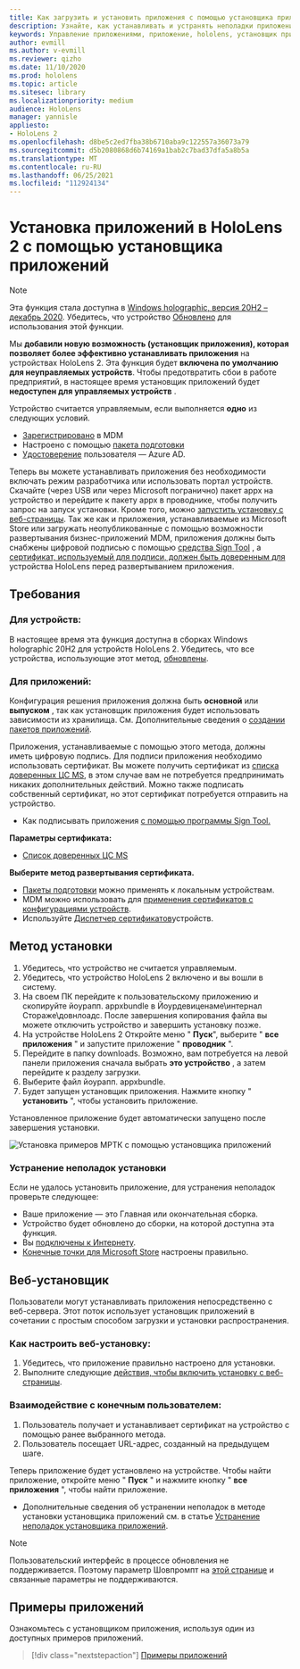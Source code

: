 ```yaml
---
title: Как загрузить и установить приложения с помощью установщика приложений HoloLens 2
description: Узнайте, как устанавливать и устранять неполадки приложений с помощью установщика приложений, а также загружать и устанавливать приложения через пользовательский интерфейс.
keywords: Управление приложениями, приложение, hololens, установщик приложений
author: evmill
ms.author: v-evmill
ms.reviewer: qizho
ms.date: 11/10/2020
ms.prod: hololens
ms.topic: article
ms.sitesec: library
ms.localizationpriority: medium
audience: HoloLens
manager: yannisle
appliesto:
- HoloLens 2
ms.openlocfilehash: d8be5c2ed7fba38b6710aba9c122557a36073a79
ms.sourcegitcommit: d5b2080868d6b74169a1bab2c7bad37dfa5a8b5a
ms.translationtype: MT
ms.contentlocale: ru-RU
ms.lasthandoff: 06/25/2021
ms.locfileid: "112924134"
---
```

# <a name="install-apps-on-hololens-2-via-app-installer"></a>Установка приложений в HoloLens 2 с помощью установщика приложений

> [!NOTE]
> Эта функция стала доступна в [Windows holographic, версия 20H2 – декабрь 2020](hololens-release-notes.md). Убедитесь, что устройство [Обновлено](hololens-update-hololens.md) для использования этой функции.

Мы **добавили новую возможность (установщик приложения), которая позволяет более эффективно устанавливать приложения** на устройствах HoloLens 2. Эта функция будет **включена по умолчанию для неуправляемых устройств**. Чтобы предотвратить сбои в работе предприятий, в настоящее время установщик приложений будет **недоступен для управляемых устройств** .  

Устройство считается управляемым, если выполняется **одно** из следующих условий.

- [Зарегистрировано](hololens-enroll-mdm.md) в MDM
- Настроено с помощью [пакета подготовки](hololens-provisioning.md)
- [Удостоверение](hololens-identity.md) пользователя — Azure AD.

Теперь вы можете устанавливать приложения без необходимости включать режим разработчика или использовать портал устройств.  Скачайте (через USB или через Microsoft погранично) пакет appx на устройство и перейдите к пакету appx в проводнике, чтобы получить запрос на запуск установки.  Кроме того, можно [запустить установку с веб-страницы](https://docs.microsoft.com/windows/msix/app-installer/installing-windows10-apps-web).  Так же как и приложения, устанавливаемые из Microsoft Store или загружать неопубликованные с помощью возможности развертывания бизнес-приложений MDM, приложения должны быть снабжены цифровой подписью с помощью [средства Sign Tool](https://docs.microsoft.com/windows/win32/appxpkg/how-to-sign-a-package-using-signtool) , а [сертификат, используемый для подписи, должен быть доверенным для](https://docs.microsoft.com/windows/win32/appxpkg/how-to-sign-a-package-using-signtool#security-considerations) устройства HoloLens перед развертыванием приложения.

## <a name="requirements"></a>Требования

### <a name="for-your-devices"></a>Для устройств:

В настоящее время эта функция доступна в сборках Windows holographic 20H2 для устройств HoloLens 2. Убедитесь, что все устройства, использующие этот метод, [обновлены](hololens-update-hololens.md).

### <a name="for-your-apps"></a>Для приложений:

Конфигурация решения приложения должна быть **основной** или **выпуском** , так как установщик приложения будет использовать зависимости из хранилища. См. Дополнительные сведения о [создании пакетов приложений](https://docs.microsoft.com/windows/msix/app-installer/create-appinstallerfile-vs).

Приложения, устанавливаемые с помощью этого метода, должны иметь цифровую подпись. Для подписи приложения необходимо использовать сертификат. Вы можете получить сертификат из [списка доверенных ЦС MS](https://ccadb-public.secure.force.com/microsoft/IncludedCACertificateReportForMSFT), в этом случае вам не потребуется предпринимать никаких дополнительных действий. Можно также подписать собственный сертификат, но этот сертификат потребуется отправить на устройство.

- Как подписывать приложения [с помощью программы Sign Tool.](https://docs.microsoft.com/windows/win32/appxpkg/how-to-sign-a-package-using-signtool)

**Параметры сертификата:**

- [Список доверенных ЦС MS](https://ccadb-public.secure.force.com/microsoft/IncludedCACertificateReportForMSFT)

**Выберите метод развертывания сертификата.**

- [Пакеты подготовки](hololens-provisioning.md) можно применять к локальным устройствам.
- MDM можно использовать для [применения сертификатов с конфигурациями устройств](https://docs.microsoft.com/mem/intune/protect/certificates-configure).
- Используйте [Диспетчер сертификатов](certificate-manager.md)устройств.

## <a name="installation-method"></a>Метод установки

1. Убедитесь, что устройство не считается управляемым.
1. Убедитесь, что устройство HoloLens 2 включено и вы вошли в систему.
1. На своем ПК перейдите к пользовательскому приложению и скопируйте йоурапп. appxbundle в Йоурдевиценаме\интернал Стораже\довнлоадс.
    После завершения копирования файла вы можете отключить устройство и завершить установку позже.
1. На устройстве HoloLens 2 Откройте меню " **Пуск**", выберите " **все приложения** " и запустите приложение " **проводник** ".
1. Перейдите в папку downloads. Возможно, вам потребуется на левой панели приложения сначала выбрать **это устройство** , а затем перейдите к разделу загрузки.
1. Выберите файл йоурапп. appxbundle.
1. Будет запущен установщик приложения. Нажмите кнопку " **установить** ", чтобы установить приложение.

Установленное приложение будет автоматически запущено после завершения установки.

![Установка примеров МРТК с помощью установщика приложений](images/hololens-app-installer-picture.jpg)

### <a name="troubleshooting-installs"></a>Устранение неполадок установки

Если не удалось установить приложение, для устранения неполадок проверьте следующее:

- Ваше приложение — это Главная или окончательная сборка.
- Устройство будет обновлено до сборки, на которой доступна эта функция.
- Вы [подключены к Интернету](hololens-network.md).
- [Конечные точки для Microsoft Store](hololens-offline.md) настроены правильно.  

## <a name="web-installer"></a>Веб-установщик

Пользователи могут устанавливать приложения непосредственно с веб-сервера. Этот поток использует установщик приложений в сочетании с простым способом загрузки и установки распространения.

### <a name="how-to-set-up-web-install"></a>Как настроить веб-установку:

1. Убедитесь, что приложение правильно настроено для установки.
1. Выполните следующие [действия, чтобы включить установку с веб-страницы](https://docs.microsoft.com/windows/msix/app-installer/installing-windows10-apps-web#how-to-enable-this-on-a-webpage).

### <a name="end-user-experience"></a>Взаимодействие с конечным пользователем:

1. Пользователь получает и устанавливает сертификат на устройство с помощью ранее выбранного метода.
1. Пользователь посещает URL-адрес, созданный на предыдущем шаге.

Теперь приложение будет установлено на устройстве. Чтобы найти приложение, откройте меню " **Пуск** " и нажмите кнопку " **все приложения** ", чтобы найти приложение.

- Дополнительные сведения об устранении неполадок в методе установки установщика приложений см. в статье [Устранение неполадок установщика приложений](https://docs.microsoft.com/windows/msix/app-installer/troubleshoot-appinstaller-issues).

> [!NOTE]
> Пользовательский интерфейс в процессе обновления не поддерживается. Поэтому параметр Шовпромпт на [этой странице](https://docs.microsoft.com/windows/msix/app-installer/update-settings) и связанные параметры не поддерживаются.

## <a name="sample-apps"></a>Примеры приложений

Ознакомьтесь с установщиком приложения, используя один из доступных примеров приложений. 
> [!div class="nextstepaction"]
> [Примеры приложений](https://docs.microsoft.com/windows/mixed-reality/develop/features-and-samples?tabs=unity#sample-apps)
